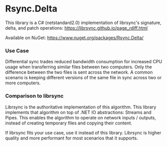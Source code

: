 # Rsync.Delta

This library is a C# (netstandard2.0) implementation of librsync's signature, delta, and patch operations: https://librsync.github.io/page_rdiff.html

Available on NuGet: https://www.nuget.org/packages/Rsync.Delta/

### Use Case

Differential sync trades reduced bandwidth consumption for increased CPU usage when transferring similar files between two computers. Only the difference between the two files is sent across the network. A common scenario is keeping different versions of the same file in sync across two or more computers.

### Comparison to librsync

Librsync is the authoritative implementation of this algorithm. This library implements that algorithm on top of .NET IO abstractions: Streams and Pipes. This enables the algorithm to operate on network inputs / outputs, instead of creating temporary files and copying their content.

If librsync fits your use case, use it instead of this library. Librsync is higher quality and more performant for most scenarios that it supports.
